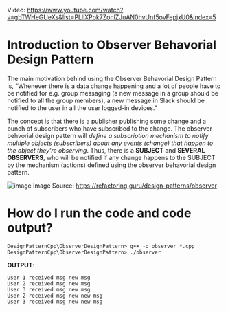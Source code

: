 Video: https://www.youtube.com/watch?v=gbTWHeGUeXs&list=PLliXPok7ZonlZJuAN0hvUnf5ovFepjxU0&index=5

# Introduction to Observer Behavorial Design Pattern

The main motivation behind using the Observer Behavorial Design Pattern is, "Whenever there is a data change happening and a lot of people have to be notified for e.g. group messaging (a new message in a group should be notified to all the group members), a new message in Slack should be notified to the user in all the user logged-in devices." 

The concept is that there is a publisher publishing some change and a bunch of subscribers who have subscribed to the change. The observer behvorial design pattern will *define a subscription mechanism to notify multiple objects (subscribers) about any events (change) that happen to the object they’re observing*. Thus, there is a **SUBJECT** and **SEVERAL OBSERVERS**, who will be notified if any change happens to the SUBJECT by the mechanism (actions) defined using the observer behavorial design pattern.

![image](https://github.com/user-attachments/assets/d46ae8e5-051b-47cc-a74c-bd940faee085)
Image Source: https://refactoring.guru/design-patterns/observer

# How do I run the code and code output?

```
DesignPatternCpp\ObserverDesignPattern> g++ -o observer *.cpp
DesignPatternCpp\ObserverDesignPattern> ./observer
```

**OUTPUT**:
```
User 1 received msg new msg
User 2 received msg new msg
User 3 received msg new msg
User 2 received msg new new msg
User 3 received msg new new msg
```
